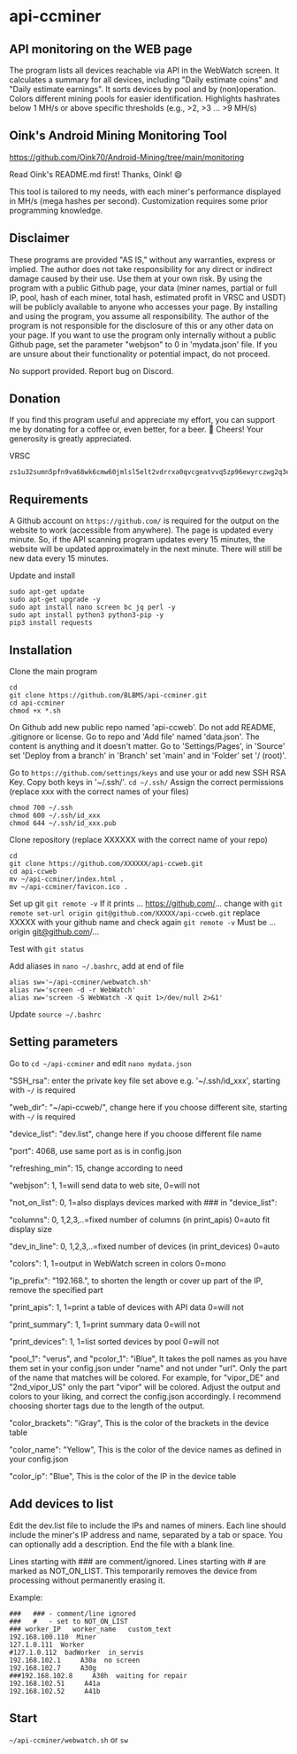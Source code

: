 # api-ccminer
## API monitoring on the WEB page
The program lists all devices reachable via API in the WebWatch screen. It calculates a summary for all devices, including "Daily estimate coins" and "Daily estimate earnings". It sorts devices by pool and by (non)operation. Colors different mining pools for easier identification. Highlights hashrates below 1 MH/s or above specific thresholds (e.g., >2, >3 ... >9 MH/s)

## Oink's Android Mining Monitoring Tool

https://github.com/Oink70/Android-Mining/tree/main/monitoring

Read Oink's README.md first!
Thanks, Oink! 😄

This tool is tailored to my needs, with each miner's performance displayed in MH/s (mega hashes per second).
Customization requires some prior programming knowledge.

## Disclaimer
These programs are provided "AS IS," without any warranties, express or implied. The author does not take responsibility for any direct or indirect damage caused by their use. Use them at your own risk. 
By using the program with a public Github page, your data (miner names, partial or full IP, pool, hash of each miner, total hash, estimated profit in VRSC and USDT) will be publicly available to anyone who accesses your page. By installing and using the program, you assume all responsibility. The author of the program is not responsible for the disclosure of this or any other data on your page.
If you want to use the program only internally without a public Github page, set the parameter "webjson" to 0 in 'mydata.json' file.
If you are unsure about their functionality or potential impact, do not proceed.

No support provided. Report bug on Discord.

## Donation
If you find this program useful and appreciate my effort, you can support me by donating for a coffee or, even better, for a beer. 🍺 Cheers!
Your generosity is greatly appreciated.

VRSC
```
zs1u32sumn5pfn9va68wk6cmw60jmlsl5elt2vdrrxa0qvcgeatvvq5zp96ewyrczwg2q3e78ycctp
```

## Requirements
A Github account on `https://github.com/` is required for the output on the website to work (accessible from anywhere). The page is updated every minute. So, if the API scanning program updates every 15 minutes, the website will be updated approximately in the next minute. There will still be new data every 15 minutes.

Update and install
```
sudo apt-get update
sudo apt-get upgrade -y
sudo apt install nano screen bc jq perl -y
sudo apt install python3 python3-pip -y
pip3 install requests
```

## Installation
Clone the main program
```
cd
git clone https://github.com/BLBMS/api-ccminer.git
cd api-ccminer
chmod +x *.sh
```

On Github add new public repo named 'api-ccweb'. Do not add README, .gitignore or license. Go to repo and 'Add file' named 'data.json'. The content is anything and it doesn't matter. Go to 'Settings/Pages', in 'Source' set 'Deploy from a branch' in 'Branch' set 'main' and in 'Folder' set '/ (root)'.

Go to `https://github.com/settings/keys` and use your or add new SSH RSA Key. Copy both keys in '~/.ssh/'.
```cd ~/.ssh/```
Assign the correct permissions (replace xxx with the correct names of your files)
```
chmod 700 ~/.ssh
chmod 600 ~/.ssh/id_xxx
chmod 644 ~/.ssh/id_xxx.pub
```

Clone repository (replace XXXXXX with the correct name of your repo)
```
cd
git clone https://github.com/XXXXXX/api-ccweb.git
cd api-ccweb
mv ~/api-ccminer/index.html .
mv ~/api-ccminer/favicon.ico .
```

Set up git
`git remote -v`
If it prints  ... https://github.com/...
change with
`git remote set-url origin git@github.com/XXXXX/api-ccweb.git`
replace XXXXX with your github name and check again
`git remote -v`
Must be ... origin  git@github.com/...

Test with `git status`

Add aliases in `nano ~/.bashrc`, add at end of file
```
alias sw='~/api-ccminer/webwatch.sh'
alias rw='screen -d -r WebWatch'
alias xw='screen -S WebWatch -X quit 1>/dev/null 2>&1'
```
Update `source ~/.bashrc`

## Setting parameters
Go to `cd ~/api-ccminer` and edit `nano mydata.json`

"SSH_rsa": enter the private key file set above e.g. '~/.ssh/id_xxx', starting with `~/` is required

"web_dir": "~/api-ccweb/", change here if you choose different site, starting with `~/` is required

"device_list": "dev.list", change here if you choose different file name

"port": 4068, use same port as is in config.json

"refreshing_min": 15, change according to need

"webjson": 1, 1=will send data to web site, 0=will not

"not_on_list": 0, 1=also displays devices marked with ### in "device_list":

"columns": 0, 1,2,3,..=fixed number of columns (in print_apis) 0=auto fit display size

"dev_in_line": 0, 1,2,3,..=fixed number of devices (in print_devices) 0=auto

"colors": 1, 1=output in WebWatch screen in colors 0=mono

"ip_prefix": "192.168.", to shorten the length or cover up part of the IP, remove the specified part

"print_apis": 1, 1=print a table of devices with API data 0=will not

"print_summary": 1, 1=print summary data 0=will not

"print_devices": 1, 1=list sorted devices by pool 0=will not

"pool_1": "verus", and "pcolor_1": "iBlue", It takes the poll names as you have them set in your config.json under "name" and not under "url". Only the part of the name that matches will be colored. For example, for "vipor_DE" and "2nd_vipor_US" only the part "vipor" will be colored. Adjust the output and colors to your liking, and correct the config.json accordingly. I recommend choosing shorter tags due to the length of the output.

"color_brackets": "iGray", This is the color of the brackets in the device table

"color_name": "Yellow", This is the color of the device names as defined in your config.json

"color_ip": "Blue", This is the color of the IP in the device table

## Add devices to list
Edit the dev.list file to include the IPs and names of miners. Each line should include the miner's IP address and name, separated by a tab or space. You can optionally add a description. End the file with a blank line.

Lines starting with ### are comment/ignored. Lines starting with # are marked as NOT_ON_LIST. This temporarily removes the device from processing without permanently erasing it.

Example:
```shell
###   ### - comment/line ignored
###   #   - set to NOT_ON_LIST
### worker_IP   worker_name   custom_text
192.168.100.110  Miner
127.1.0.111  Worker
#127.1.0.112  badWorker  in_servis
192.168.102.1     A30a  no screen
192.168.102.7     A30g
###192.168.102.8     A30h  waiting for repair
192.168.102.51     A41a
192.168.102.52     A41b

``` 

## Start
`~/api-ccminer/webwatch.sh` or `sw`


